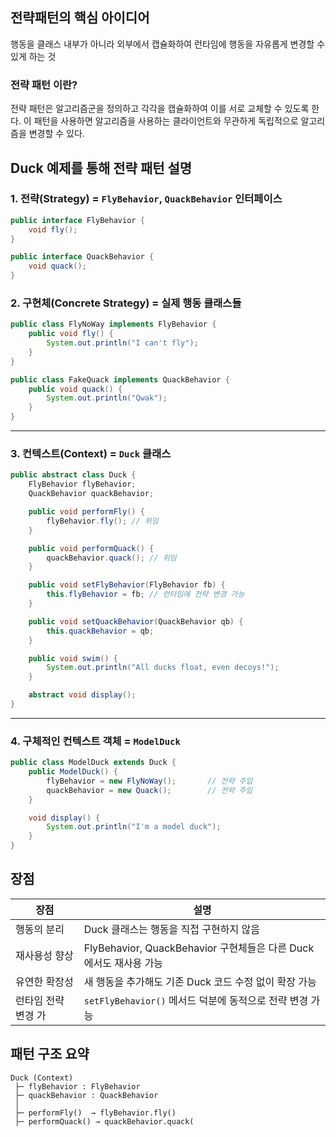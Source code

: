 ## 전략패턴의 핵심 아이디어

행동을 클래스 내부가 아니라 외부에서 캡슐화하여 런타임에 행동을 자유롭게 변경할 수 있게 하는 것

### 전략 패턴 이란?

전략 패턴은 알고리즘군을 정의하고 각각을 캡슐화하여 이를 서로 교체할 수 있도록 한다. 이 패턴을 사용하면 알고리즘을 사용하는 클라이언트와 무관하게 독립적으로 알고리즘을 변경할 수 있다.

## Duck 예제를 통해 전략 패턴 설명

### 1. **전략(Strategy)** = `FlyBehavior`, `QuackBehavior` 인터페이스

```java
public interface FlyBehavior {
    void fly();
}

public interface QuackBehavior {
    void quack();
}

```

### 2. **구현체(Concrete Strategy)** = 실제 행동 클래스들

```java
public class FlyNoWay implements FlyBehavior {
    public void fly() {
        System.out.println("I can't fly");
    }
}

public class FakeQuack implements QuackBehavior {
    public void quack() {
        System.out.println("Qwak");
    }
}

```

---

### 3. **컨텍스트(Context)** = `Duck` 클래스

```java
public abstract class Duck {
    FlyBehavior flyBehavior;
    QuackBehavior quackBehavior;

    public void performFly() {
        flyBehavior.fly(); // 위임
    }

    public void performQuack() {
        quackBehavior.quack(); // 위임
    }

    public void setFlyBehavior(FlyBehavior fb) {
        this.flyBehavior = fb; // 런타임에 전략 변경 가능
    }

    public void setQuackBehavior(QuackBehavior qb) {
        this.quackBehavior = qb;
    }

    public void swim() {
        System.out.println("All ducks float, even decoys!");
    }

    abstract void display();
}

```

---

### 4. **구체적인 컨텍스트 객체** = `ModelDuck`

```java
public class ModelDuck extends Duck {
    public ModelDuck() {
        flyBehavior = new FlyNoWay();       // 전략 주입
        quackBehavior = new Quack();        // 전략 주입
    }

    void display() {
        System.out.println("I'm a model duck");
    }
}

```

## 장점

| 장점 | 설명 |
| --- | --- |
| 행동의 분리 | Duck 클래스는 행동을 직접 구현하지 않음 |
| 재사용성 향상 | FlyBehavior, QuackBehavior 구현체들은 다른 Duck에서도 재사용 가능 |
| 유연한 확장성 | 새 행동을 추가해도 기존 Duck 코드 수정 없이 확장 가능  |
| 런타임 전략 변경 가 | `setFlyBehavior()` 메서드 덕분에 동적으로 전략 변경 가능 |

## 패턴 구조 요약

```
Duck (Context)
 ├─ flyBehavior : FlyBehavior
 ├─ quackBehavior : QuackBehavior
 │
 ├─ performFly()  → flyBehavior.fly()
 ├─ performQuack() → quackBehavior.quack(

```